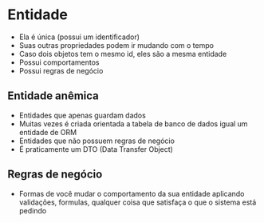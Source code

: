 # Entidade
- Ela é única (possui um identificador)
- Suas outras propriedades podem ir mudando com o tempo
- Caso dois objetos tem o mesmo id, eles são a mesma entidade
- Possui comportamentos
- Possui regras de negócio

## Entidade anêmica
- Entidades que apenas guardam dados
- Muitas vezes é criada orientada a tabela de banco de dados igual um entidade de ORM
- Entidades que não possuem regras de negócio
- É praticamente um DTO (Data Transfer Object)

## Regras de negócio
- Formas de você mudar o comportamento da sua entidade aplicando validações, formulas, qualquer coisa
que satisfaça o que o sistema está pedindo